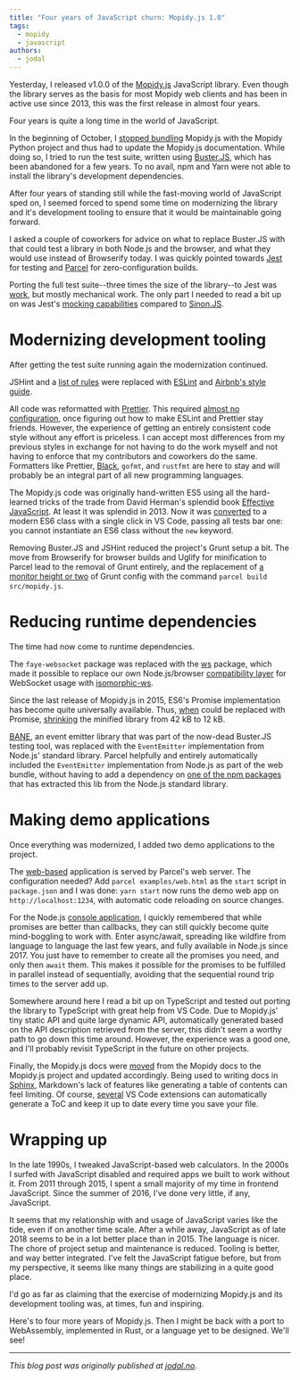 ```yaml
---
title: "Four years of JavaScript churn: Mopidy.js 1.0"
tags:
  - mopidy
  - javascript
authors:
  - jodal
---
```


Yesterday, I released v1.0.0 of the [Mopidy.js](https://github.com/mopidy/mopidy.js)
JavaScript library. Even though the library serves as the basis for most Mopidy
web clients and has been in active use since 2013, this was the first release
in almost four years.

Four years is quite a long time in the world of JavaScript.

<!-- more -->

In the beginning of October, I [stopped
bundling](https://github.com/mopidy/mopidy/commit/1e0d7c6715dcf137759b272b6d5e1c0b77268c99)
Mopidy.js with the Mopidy Python project and thus had to update the Mopidy.js
documentation. While doing so, I tried to run the test suite, written using
[Buster.JS](https://github.com/busterjs), which has been abandoned for a few
years. To no avail, npm and Yarn were not able to install the library's
development dependencies.

After four years of standing still while the fast-moving world of JavaScript
sped on, I seemed forced to spend some time on modernizing the library and
it's development tooling to ensure that it would be maintainable going
forward.

I asked a couple of coworkers for advice on what to replace Buster.JS with that
could test a library in both Node.js and the browser, and what they would use
instead of Browserify today. I was quickly pointed towards
[Jest](https://jestjs.io/) for testing and [Parcel](https://parceljs.org/) for
zero-configuration builds.

Porting the full test suite--three times the size of the library--to Jest was
[work](https://github.com/mopidy/mopidy.js/commit/fc1bd39e6251fc7306c200b81d969d6784972830),
but mostly mechanical work. The only part I needed to read a bit up on was
Jest's [mocking capabilities](https://jestjs.io/docs/en/mock-functions)
compared to [Sinon.JS](https://sinonjs.org/).

# Modernizing development tooling

After getting the test suite running again the modernization continued.

JSHint and a [list of
rules](https://github.com/mopidy/mopidy.js/commit/6cec1fc5f46095b53693a76871eb673926bba73f)
were replaced with [ESLint](https://eslint.org/) and [Airbnb's style
guide](https://github.com/airbnb/javascript).

All code was reformatted with [Prettier](https://prettier.io/). This required
[almost no
configuration](https://github.com/mopidy/mopidy.js/commit/720f550991078073a56c36033d497bf027a2aadb),
once figuring out how to make ESLint and Prettier stay friends. However, the
experience of getting an entirely consistent code style without any effort is
priceless. I can accept most differences from my previous styles in exchange
for not having to do the work myself and not having to enforce that my
contributors and coworkers do the same. Formatters like Prettier,
[Black](https://black.readthedocs.io/), `gofmt`, and `rustfmt` are here to stay
and will probably be an integral part of all new programming languages.

The Mopidy.js code was originally hand-written ES5 using all the hard-learned
tricks of the trade from David Herman's splendid book [Effective
JavaScript](http://effectivejs.com/). At least it was splendid in 2013. Now it
was
[converted](https://github.com/mopidy/mopidy.js/commit/52e36e19a185a868b8bf50e443a3b7bd14d50853)
to a modern ES6 class with a single click in VS Code, passing all tests bar one:
you cannot instantiate an ES6 class without the `new` keyword.

Removing Buster.JS and JSHint reduced the project's Grunt setup a bit. The move
from Browserify for browser builds and Uglify for minification to Parcel lead
to the removal of Grunt entirely, and the replacement of [a monitor height or
two](https://github.com/mopidy/mopidy.js/commit/e2e2118003ec33421ce4ad40cf9116ac7908a896)
of Grunt config with the command `parcel build src/mopidy.js`.

# Reducing runtime dependencies

The time had now come to runtime dependencies.

The `faye-websocket` package was replaced with the
[ws](https://www.npmjs.com/package/ws) package, which made it possible to
replace our own Node.js/browser [compatibility
layer](https://github.com/mopidy/mopidy.js/commit/703d18b82c34ab779471aa0cb2e5d90a3c39cb26)
for WebSocket usage with
[isomorphic-ws](https://www.npmjs.com/package/isomorphic-ws).

Since the last release of Mopidy.js in 2015, ES6's Promise implementation has
become quite universally available. Thus,
[when](https://www.npmjs.com/package/when) could be replaced with Promise,
[shrinking](https://github.com/mopidy/mopidy.js/commit/23ecc224d642bac0ab5b411acc370906af510348)
the minified library from 42 kB to 12 kB.

[BANE](https://github.com/busterjs/bane), an event emitter library that was
part of the now-dead Buster.JS testing tool, was replaced with the
`EventEmitter` implementation from Node.js' standard library. Parcel
helpfully and entirely automatically included the `EventEmitter` implementation
from Node.js as part of the web bundle, without having to add a dependency on
[one of the npm packages](https://www.npmjs.com/search?q=events) that has
extracted this lib from the Node.js standard library.

# Making demo applications

Once everything was modernized, I added two demo applications to the project.

The
[web-based](https://github.com/mopidy/mopidy.js/commit/d600608034ae4362a02443441ce3ed5dfa7bdedc)
application is served by Parcel's web server. The configuration needed? Add
`parcel examples/web.html` as the `start` script in `package.json` and I was
done: `yarn start` now runs the demo web app on `http://localhost:1234`, with
automatic code reloading on source changes.

For the Node.js [console
application](https://github.com/mopidy/mopidy.js/commit/9db5a903024cae2d6aed7ec52a25919ad9af6b7a),
I quickly remembered that while promises are better than callbacks, they can
still quickly become quite mind-boggling to work with. Enter async/await,
spreading like wildfire from language to language the last few years, and
fully available in Node.js since 2017. You just have to remember to create all
the promises you need, and only then `await` them. This makes it possible for
the promises to be fulfilled in parallel instead of sequentially, avoiding that
the sequential round trip times to the server add up.

Somewhere around here I read a bit up on TypeScript and tested out porting the
library to TypeScript with great help from VS Code. Due to Mopidy.js' tiny static
API and quite large dynamic API, automatically generated based on the API
description retrieved from the server, this didn't seem a worthy path to go
down this time around. However, the experience was a good one, and I'll
probably revisit TypeScript in the future on other projects.

Finally, the Mopidy.js docs were
[moved](https://github.com/mopidy/mopidy.js/commit/20c0fdc13c9f5e4558e9a2205200fec51fd8abc3)
from the Mopidy docs to the Mopidy.js project and updated accordingly. Being
used to writing docs in [Sphinx](https://www.sphinx-doc.org/), Markdown's lack
of features like generating a table of contents can feel limiting. Of course,
[several](https://github.com/neilsustc/vscode-markdown) VS Code
extensions can automatically generate a ToC and keep it up to date every
time you save your file.

# Wrapping up

In the late 1990s, I tweaked JavaScript-based web calculators. In the 2000s I
surfed with JavaScript disabled and required apps we built to work without it.
From 2011 through 2015, I spent a small majority of my time in frontend
JavaScript. Since the summer of 2016, I've done very little, if any, JavaScript.

It seems that my relationship with and usage of JavaScript varies like the
tide, even if on another time scale. After a while away, JavaScript as of late
2018 seems to be in a lot better place than in 2015. The language is nicer.
The chore of project setup and maintenance is reduced. Tooling is better, and
way better integrated. I've felt the JavaScript fatigue before, but from my
perspective, it seems like many things are stabilizing in a quite good place.

I'd go as far as claiming that the exercise of modernizing Mopidy.js
and its development tooling was, at times, fun and inspiring.

Here's to four more years of Mopidy.js. Then I might be back with a port to
WebAssembly, implemented in Rust, or a language yet to be designed. We'll see!

---

*This blog post was originally published at
[jodal.no](https://jodal.no/2018/12/02/4y-of-js-churn/).*
